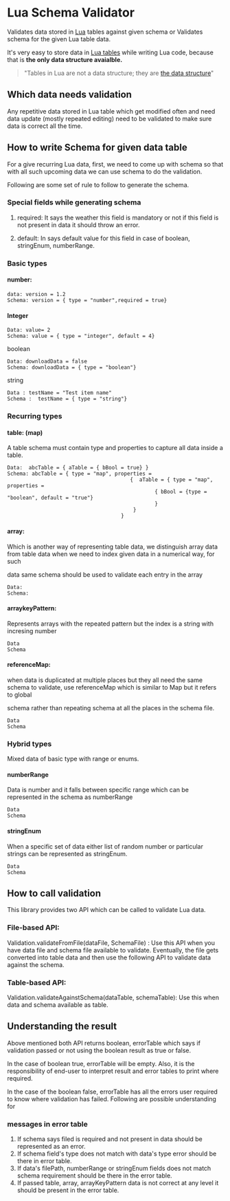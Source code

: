 
# Lua Schema Validator

Validates data stored in [Lua](https://www.lua.org/  "Lua") tables against given schema or Validates schema for the given Lua table data.

  

It's very easy to store data in [Lua tables](https://www.lua.org/pil/2.5.html  "Lua tables") while writing Lua code, because that is **the only data structure avaialble.**

> "Tables in Lua are not a data structure; they are [the data structure](https://www.lua.org/pil/11.html  "the data structure")"

## Which data needs validation

Any repetitive data stored in Lua table which get modified often and need data update (mostly repeated editing) need to be validated to make sure data is correct all the time.

## How to write Schema for given data table

For a give recurring Lua data, first, we need to come up with schema so that with all such upcoming data we can use schema to do the validation.

Following are some set of rule to follow to generate the schema.

### Special fields while generating schema

1. required: It says the weather this field is mandatory or not if this field is not present in data it should throw an error.

2. default: In says default value for this field in case of boolean, stringEnum, numberRange.

### Basic types

#### number:

    data: version = 1.2
    Schema: version = { type = "number",required = true}

#### Integer

    Data: value= 2
    Schema: value = { type = "integer", default = 4}

boolean

    Data: downloadData = false
    Schema: downloadData = { type = "boolean"}

string

    Data : testName = "Test item name"
    Schema :  testName = { type = "string"}

### Recurring types

#### table: (map)

A table schema must contain type and properties to capture all data inside a table.

    Data:  abcTable = { aTable = { bBool = true} }
    Schema: abcTable = { type = "map", properties = 
    										{  aTable = { type = "map", properties = 
    											    { bBool = {type = "boolean", default = "true"}
    											    }
    									     }
    									 }
							


#### array:

Which is another way of representing table data, we distinguish array data from table data when we need to index given data in a numerical way, for such

data same schema should be used to validate each entry in the array

    Data:
    Schema:

#### arraykeyPattern:

Represents arrays with the repeated pattern but the index is a string with incresing number

    Data
    Schema

#### referenceMap:

when data is duplicated at multiple places but they all need the same schema to validate, use referenceMap which is similar to Map but it refers to global

schema rather than repeating schema at all the places in the schema file.

    Data
    Schema

### Hybrid types
Mixed data of basic type with range or enums.

#### numberRange

Data is number and it falls between specific range which can be represented in the schema as numberRange

    Data 
    Schema

#### stringEnum

When a specific set of data either list of random number or particular strings can be represented as stringEnum.

    Data 
    Schema

## How to call validation

This library provides two API which can be called to validate Lua data.

### File-based API: 
Validation.validateFromFile(dataFile, SchemaFile) : Use this API when you have data file and schema file available to validate. Eventually, the file gets converted into table data and then use the following API to validate data against the schema.

### Table-based API: 
Validation.validateAgainstSchema(dataTable, schemaTable): Use this when data and schema available as table.

## Understanding the result

Above mentioned both API returns boolean, errorTable which says if validation passed or not using the boolean result as true or false.

In the case of boolean true, errorTable will be empty. Also, it is the responsibility of end-user to interpret result and error tables to print where required. 

In the case of the boolean false, errorTable has all the errors user required to know where validation has failed. Following are possible understanding for

### messages in error table

1. If schema says filed is required and not present in data should be represented as an error. 
2. If schema field's type does not match with data's type error should be there in error table. 
3. If data's filePath, numberRange or stringEnum fields does not match schema requirement should be there in the error table. 
4. If passed table, array, arrayKeyPattern data is not correct at any level it should be present in the error table.

